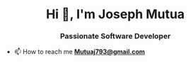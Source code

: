 <h1 align="center">Hi 👋, I'm Joseph Mutua</h1>
<h3 align="center">Passionate Software Developer</h3>


- 📫 How to reach me **Mutuaj793@gmail.com**


